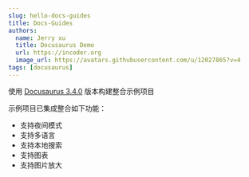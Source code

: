 ```yaml
---
slug: hello-docs-guides
title: Docs-Guides
authors:
  name: Jerry xu
  title: Docusaurus Demo
  url: https://incoder.org
  image_url: https://avatars.githubusercontent.com/u/12027865?v=4
tags: [docusaurus]
---
```


使用 [Docusaurus 3.4.0](https://github.com/facebook/docusaurus/releases/tag/v3.4.0) 版本构建整合示例项目

<!--truncate-->

示例项目已集成整合如下功能：

- 支持夜间模式
- 支持多语言
- 支持本地搜索
- 支持图表
- 支持图片放大
